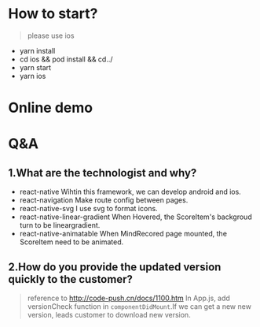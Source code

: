 # How to start?
> please use ios
- yarn install
- cd ios && pod install && cd../
- yarn start
- yarn ios

# Online demo


# Q&A
## 1.What are the technologist and why?
- react-native
Wihtin this framework, we can develop android and ios.
- react-navigation
Make route config between pages.
- react-native-svg
I use  svg to format icons.
- react-native-linear-gradient
When Hovered, the ScoreItem's backgroud turn to be lineargradient.
- react-native-animatable
When MindRecored page mounted, the ScoreItem need to be animated.

## 2.How do you provide the updated version quickly to the customer?
> reference to http://code-push.cn/docs/1100.htm
In App.js, add versionCheck function in `componentDidMount`.If we can get a new new version, leads customer to download new version.
